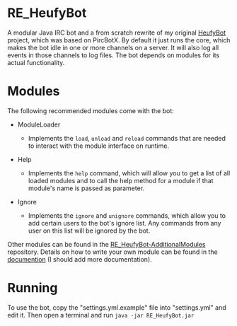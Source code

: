 RE_HeufyBot
===========

A modular Java IRC bot and a from scratch rewrite of my original [HeufyBot](https://github.com/Heufneutje/HeufyBot) project, which was based on PircBotX. By default it just runs the core, which makes the bot idle in one or more channels on a server. It will also log all events in those channels to log files. The bot depends on modules for its actual functionality.

Modules
=======

The following recommended modules come with the bot:

- ModuleLoader
  - Implements the `load`, `unload` and `reload` commands that are needed to interact with the module interface on runtime.

- Help
  - Implements the `help` command, which will allow you to get a list of all loaded modules and to call the help method for a module if that module's name is passed as parameter.

- Ignore
  - Implements the `ignore` and `unignore` commands, which allow you to add certain users to the bot's ignore list. Any commands from any user on this list will be ignored by the bot.

Other modules can be found in the [RE_HeufyBot-AdditionalModules](https://github.com/Heufneutje/RE_HeufyBot-AdditionalModules) repository. Details on how to write your own module can be found in the [documention](http://www.heufneutje.net/reheufybotdocs/) (I should add more documentation).

Running
=======

To use the bot, copy the "settings.yml.example" file into "settings.yml" and edit it. Then open a terminal and run `java -jar RE_HeufyBot.jar`
